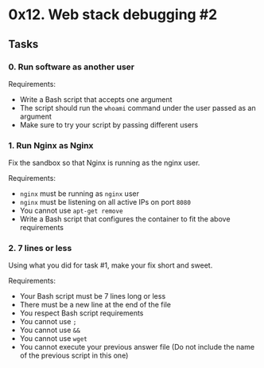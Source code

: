 # 0x12. Web stack debugging #2

## Tasks

### **0. Run software as another user**

Requirements:

- Write a Bash script that accepts one argument
- The script should run the `whoami` command under the user passed as an argument
- Make sure to try your script by passing different users

### **1. Run Nginx as Nginx**

Fix the sandbox so that Nginx is running as the nginx user.

Requirements:

- `nginx` must be running as `nginx` user
- `nginx` must be listening on all active IPs on port `8080`
- You cannot use `apt-get remove`
- Write a Bash script that configures the container to fit the above requirements

### **2. 7 lines or less**

Using what you did for task #1, make your fix short and sweet.

Requirements:

- Your Bash script must be 7 lines long or less
- There must be a new line at the end of the file
- You respect Bash script requirements
- You cannot use `;`
- You cannot use `&&`
- You cannot use `wget`
- You cannot execute your previous answer file (Do not include the name of the previous script in this one)

